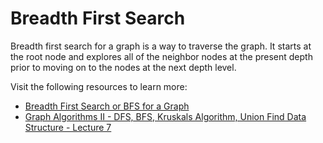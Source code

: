 # Breadth First Search

Breadth first search for a graph is a way to traverse the graph. It starts at the root node and explores all of the neighbor nodes at the present depth prior to moving on to the nodes at the next depth level.

Visit the following resources to learn more:

- [Breadth First Search or BFS for a Graph](https://www.geeksforgeeks.org/breadth-first-search-or-bfs-for-a-graph/)
- [Graph Algorithms II - DFS, BFS, Kruskals Algorithm, Union Find Data Structure - Lecture 7](https://www.youtube.com/watch?v=ufj5_bppBsA&list=PLFDnELG9dpVxQCxuD-9BSy2E7BWY3t5Sm&index=7)

